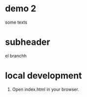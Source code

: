 # demo 2

some texts

# subheader

el branchh

# local development

1. Open index.html in your browser.